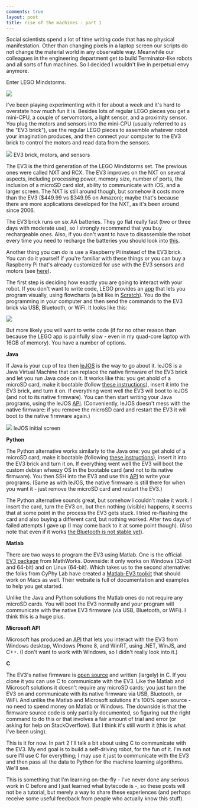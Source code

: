 ```yaml
---
comments: true
layout: post
title: rise of the machines - part 1
---
```


Social scientists spend a lot of time writing code that has no physical manifestation. Other than changing pixels in a laptop screen our scripts do not change the material world in any observable way. Meanwhile our colleagues in the engineering department get to build Terminator-like robots and all sorts of fun machines. So I decided I wouldn't live in perpetual envy anymore. 

Enter LEGO Mindstorms.

[![](http://i.imgur.com/UOxfMHq.png)](http://imgur.com/UOxfMHq)

I've been <del>playing</del> experimenting with it for about a week and it's hard to overstate how much fun it is. Besides lots of regular LEGO pieces you get a mini-CPU, a couple of servomotors, a light sensor, and a proximity sensor. You plug the motors and sensors into the mini-CPU (usually referred to as the "EV3 brick"), use the regular LEGO pieces to assemble whatever robot your imagination produces, and then connect your computer to the EV3 brick to control the motors and read data from the sensors.

[![](http://i.imgur.com/5lBRG0j.jpg)](http://imgur.com/5lBRG0j)
EV3 brick, motors, and sensors

The EV3 is the third generation of the LEGO Mindstorms set. The previous ones were called NXT and RCX. The EV3 improves on the NXT on several aspects, including processing power, memory size, number of ports, the inclusion of a microSD card slot, ability to communicate with iOS, and a larger screen. The NXT is still around though, but somehow it costs more than the EV3 ($449.99 vs $349.95 on Amazon); maybe that's because there are more applications developed for the NXT, as it's been around since 2006.

The EV3 brick runs on six AA batteries. They go flat really fast (two or three days with moderate use), so I strongly recommend that you buy rechargeable ones. Also, if you don't want to have to disassemble the robot every time you need to recharge the batteries you should look into [this](https://shop.education.lego.com/legoed/education/LEGO+MINDSTORMS+Education+EV3/EV3+Rechargeable+DC+Battery/45501&isSimpleSearch=true).

Another thing you can do is use a Raspberry Pi instead of the EV3 brick. You can do it yourself if you're familiar with these things or you can buy a Raspberry Pi that's already customized for use with the EV3 sensors and motors (see [here](http://www.dexterindustries.com/BrickPi.html)).

The first step is deciding how exactly you are going to interact with your robot. If you don't want to write code, LEGO provides an [app](http://www.lego.com/en-us/mindstorms/downloads/software/ddsoftwaredownload/) that lets you program visually, using flowcharts (a bit like in [Scratch](http://scratch.mit.edu/)). You do the programming in your computer and then send the commands to the EV3 brick via USB, Bluetooth, or WiFi. It looks like this:

[![](http://i.imgur.com/wP1GEq9.png)](http://imgur.com/wP1GEq9)

But more likely you will want to write code (if for no other reason than because the LEGO app is painfully slow - even in my quad-core laptop with 16GB of memory). You have a number of options. 

<strong>Java</strong>

If Java is your cup of tea then [leJOS](http://www.lejos.org/) is the way to go about it. leJOS is a Java Virtual Machine that can replace the native firmware of the EV3 brick and let you run Java code on it. It works like this: you get ahold of a microSD card, make it bootable (follow [these instructions](http://sourceforge.net/p/lejos/wiki/Installing%20leJOS/)), insert it into the EV3 brick, and turn it on. If everything went well the EV3 will boot to leJOS (and not to its native firmware). You can then start writing your Java programs, using the leJOS [API](http://www.lejos.org/ev3/docs/). (Conveniently, leJOS doesn't mess with the native firmware: if you remove the microSD card and restart the EV3 it will boot to the native firmware again.)

[![](http://i.imgur.com/haYU2on.jpg)](http://imgur.com/haYU2on)
leJOS initial screen

<strong>Python</strong>

The Python alternative works similarly to the Java one: you get ahold of a microSD card, make it bootable (following [these instructions](https://github.com/topikachu/python-ev3)), insert it into the EV3 brick and turn it on. If everything went well the EV3 will boot the custom debian wheezy OS in the bootable card (and not to its native firmware). You then SSH into the EV3 and use this [API](https://github.com/hmml/ev3) to write your programs. (Same as with leJOS, the native firmware is still there for when you want it - just remove the microSD card and restart the EV3.)

The Python alternative sounds great, but somehow I couldn't make it work. I insert the card, turn the EV3 on, but then nothing (visible) happens, it seems that at some point in the process the EV3 gets stuck. I tried re-flashing the card and also buying a different card, but nothing worked. After two days of failed attempts I gave up (I may come back to it at some point though). (Also note that even if it works [the Bluetooth is not stable yet](https://github.com/topikachu/python-ev3#notes)).

<strong>Matlab</strong>

There are two ways to program the EV3 using Matlab. One is the official [EV3 package](http://www.mathworks.com/hardware-support/lego-mindstorms-ev3-simulink.html) from MathWorks. Downside: it only works on Windows (32-bit and 64-bit) and on Linux (64-bit). Which takes us to the second alternative: the folks from CyPhy Lab have created a [Matlab-EV3 toolkit](https://wiki.qut.edu.au/display/cyphy/QUT+EV3+MATLAB+toolkit) that should work on Macs as well. Their website is full of documentation and examples to help you get started.

Unlike the Java and Python solutions the Matlab ones do not require any microSD cards. You will boot the EV3 normally and your program will communicate with the native EV3 firmware (via USB, Bluetooth, or WiFi). I think this is a huge plus.

<strong>Microsoft API</strong>

Microsoft has produced an [API](http://legoev3.codeplex.com/) that lets you interact with the EV3 from Windows desktop, Windows Phone 8, and WinRT, using .NET, WinJS, and C++. (I don't want to work with Windows, so I didn't really look into it.)

<strong>C</strong>

The EV3's native firmware is [open source](https://github.com/mindboards/ev3sources) and written (largely) in C. If you clone it you can use C to communicate with the EV3. Like the Matlab and Microsoft solutions it doesn't require any microSD cards; you just turn the EV3 on and communicate with its native firmware via USB, Bluetooth, or WiFi. And unlike the Matlab and Microsoft solutions it's 100% open source - no need to spend money on Matlab or Windows. The downside is that the firmware source code is only partially documented, so figuring out the right command to do this or that involves a fair amount of trial and error (or asking for help on StackOverflow). But I think it's still worth it (this is what I've been using).

This is it for now. In part 2 I'll talk a bit about using C to communicate with the EV3. My end goal is to build a self-driving robot, for the fun of it. I'm not sure I'll use C for everything; I may use it just to communicate with the EV3 and then pass all the data to Python for the machine learning algorithms. We'll see.

This is something that I'm learning on-the-fly - I've never done any serious work in C before and I just learned what bytecode is -, so these posts will not be a tutorial, but merely a way to share these experiences (and perhaps receive some useful feedback from people who actually know this stuff).
